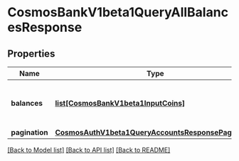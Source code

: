 # CosmosBankV1beta1QueryAllBalancesResponse

## Properties
Name | Type | Description | Notes
------------ | ------------- | ------------- | -------------
**balances** | [**list[CosmosBankV1beta1InputCoins]**](CosmosBankV1beta1InputCoins.md) | balances is the balances of all the coins. | [optional] 
**pagination** | [**CosmosAuthV1beta1QueryAccountsResponsePagination**](CosmosAuthV1beta1QueryAccountsResponsePagination.md) |  | [optional] 

[[Back to Model list]](../README.md#documentation-for-models) [[Back to API list]](../README.md#documentation-for-api-endpoints) [[Back to README]](../README.md)

